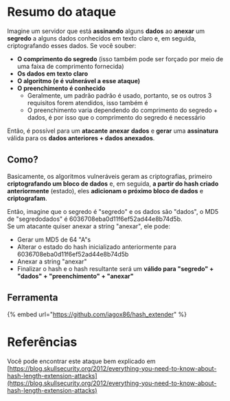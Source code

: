 # Resumo do ataque

Imagine um servidor que está **assinando** alguns **dados** ao **anexar** um **segredo** a alguns dados conhecidos em texto claro e, em seguida, criptografando esses dados. Se você souber:

* **O comprimento do segredo** (isso também pode ser forçado por meio de uma faixa de comprimento fornecida)
* **Os dados em texto claro**
* **O algoritmo (e é vulnerável a esse ataque)**
* **O preenchimento é conhecido**
  * Geralmente, um padrão padrão é usado, portanto, se os outros 3 requisitos forem atendidos, isso também é
  * O preenchimento varia dependendo do comprimento do segredo + dados, é por isso que o comprimento do segredo é necessário

Então, é possível para um **atacante** **anexar** **dados** e **gerar** uma **assinatura** válida para os **dados anteriores + dados anexados**.

## Como?

Basicamente, os algoritmos vulneráveis geram as criptografias, primeiro **criptografando um bloco de dados** e, em seguida, **a partir do hash criado anteriormente** (estado), eles **adicionam o próximo bloco de dados** e **criptografam**.

Então, imagine que o segredo é "segredo" e os dados são "dados", o MD5 de "segredodados" é 6036708eba0d11f6ef52ad44e8b74d5b.\
Se um atacante quiser anexar a string "anexar", ele pode:

* Gerar um MD5 de 64 "A"s
* Alterar o estado do hash inicializado anteriormente para 6036708eba0d11f6ef52ad44e8b74d5b
* Anexar a string "anexar"
* Finalizar o hash e o hash resultante será um **válido para "segredo" + "dados" + "preenchimento" + "anexar"**

## **Ferramenta**

{% embed url="https://github.com/iagox86/hash_extender" %}

# Referências

Você pode encontrar este ataque bem explicado em [https://blog.skullsecurity.org/2012/everything-you-need-to-know-about-hash-length-extension-attacks](https://blog.skullsecurity.org/2012/everything-you-need-to-know-about-hash-length-extension-attacks)
